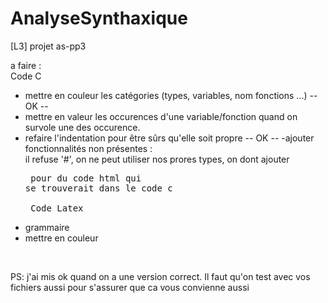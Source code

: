 # AnalyseSynthaxique
[L3] projet as-pp3

a faire : </br>
Code C </br>
 - mettre en couleur les catégories (types, variables, nom fonctions ...) -- OK --
 - mettre en valeur les occurences d'une variable/fonction quand on survole une des occurence.
 - refaire l'indentation pour être sûrs qu'elle soit propre -- OK --
 -ajouter fonctionnalités non présentes : <br> il refuse '#', on ne peut utiliser nos prores types, on dont ajouter <pre> pour du code html qui se trouverait dans le code c
</br> <br>
Code Latex </br>
 - grammaire
 - mettre en couleur
 
</br>

PS: j'ai mis ok quand on a une version correct. Il faut qu'on test avec vos fichiers aussi pour s'assurer que ca vous convienne aussi

